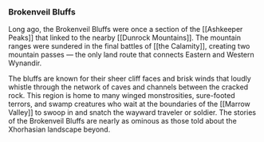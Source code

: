 ### Brokenveil Bluffs

Long ago, the Brokenveil Bluffs were once a section of the [[Ashkeeper Peaks]] that linked to the nearby [[Dunrock Mountains]]. The mountain ranges were sundered in the final battles of [[the Calamity]], creating two mountain passes — the only land route that connects Eastern and Western Wynandir.

The bluffs are known for their sheer cliff faces and brisk winds that loudly whistle through the network of caves and channels between the cracked rock. This region is home to many winged monstrosities, sure-footed terrors, and swamp creatures who wait at the boundaries of the [[Marrow Valley]] to swoop in and snatch the wayward traveler or soldier. The stories of the Brokenveil Bluffs are nearly as ominous as those told about the Xhorhasian landscape beyond.